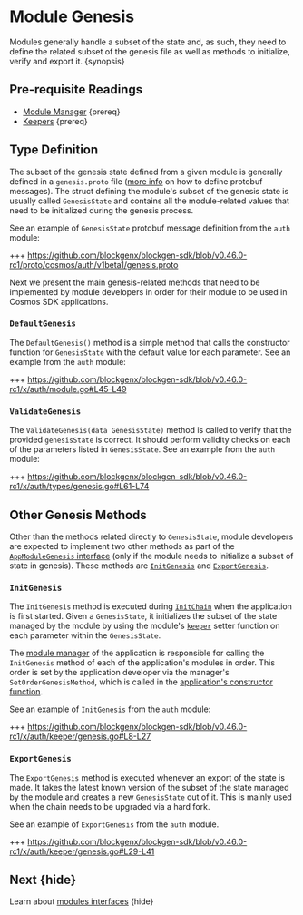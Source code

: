 <!--
order: 9
-->

# Module Genesis

Modules generally handle a subset of the state and, as such, they need to define the related subset of the genesis file as well as methods to initialize, verify and export it. {synopsis}

## Pre-requisite Readings

* [Module Manager](./module-manager.md) {prereq}
* [Keepers](./keeper.md) {prereq}

## Type Definition

The subset of the genesis state defined from a given module is generally defined in a `genesis.proto` file ([more info](../core/encoding.md#gogoproto) on how to define protobuf messages). The struct defining the module's subset of the genesis state is usually called `GenesisState` and contains all the module-related values that need to be initialized during the genesis process.

See an example of `GenesisState` protobuf message definition from the `auth` module:

+++ https://github.com/blockgenx/blockgen-sdk/blob/v0.46.0-rc1/proto/cosmos/auth/v1beta1/genesis.proto

Next we present the main genesis-related methods that need to be implemented by module developers in order for their module to be used in Cosmos SDK applications.

### `DefaultGenesis`

The `DefaultGenesis()` method is a simple method that calls the constructor function for `GenesisState` with the default value for each parameter. See an example from the `auth` module:

+++ https://github.com/blockgenx/blockgen-sdk/blob/v0.46.0-rc1/x/auth/module.go#L45-L49

### `ValidateGenesis`

The `ValidateGenesis(data GenesisState)` method is called to verify that the provided `genesisState` is correct. It should perform validity checks on each of the parameters listed in `GenesisState`. See an example from the `auth` module:

+++ https://github.com/blockgenx/blockgen-sdk/blob/v0.46.0-rc1/x/auth/types/genesis.go#L61-L74

## Other Genesis Methods

Other than the methods related directly to `GenesisState`, module developers are expected to implement two other methods as part of the [`AppModuleGenesis` interface](./module-manager.md#appmodulegenesis) (only if the module needs to initialize a subset of state in genesis). These methods are [`InitGenesis`](#initgenesis) and [`ExportGenesis`](#exportgenesis).

### `InitGenesis`

The `InitGenesis` method is executed during [`InitChain`](../core/baseapp.md#initchain) when the application is first started. Given a `GenesisState`, it initializes the subset of the state managed by the module by using the module's [`keeper`](./keeper.md) setter function on each parameter within the `GenesisState`.

The [module manager](./module-manager.md#manager) of the application is responsible for calling the `InitGenesis` method of each of the application's modules in order. This order is set by the application developer via the manager's `SetOrderGenesisMethod`, which is called in the [application's constructor function](../basics/app-anatomy.md#constructor-function).

See an example of `InitGenesis` from the `auth` module:

+++ https://github.com/blockgenx/blockgen-sdk/blob/v0.46.0-rc1/x/auth/keeper/genesis.go#L8-L27

### `ExportGenesis`

The `ExportGenesis` method is executed whenever an export of the state is made. It takes the latest known version of the subset of the state managed by the module and creates a new `GenesisState` out of it. This is mainly used when the chain needs to be upgraded via a hard fork.

See an example of `ExportGenesis` from the `auth` module.

+++ https://github.com/blockgenx/blockgen-sdk/blob/v0.46.0-rc1/x/auth/keeper/genesis.go#L29-L41

## Next {hide}

Learn about [modules interfaces](module-interfaces.md) {hide}
